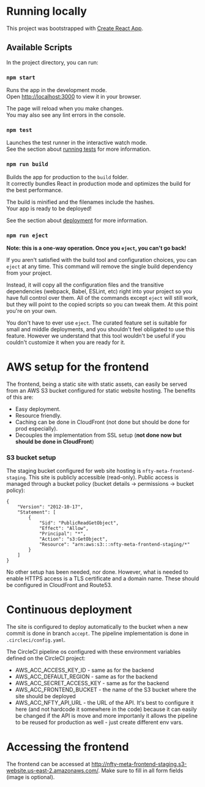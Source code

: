 # Running locally

This project was bootstrapped with [Create React App](https://github.com/facebook/create-react-app).

## Available Scripts

In the project directory, you can run:

### `npm start`

Runs the app in the development mode.\
Open [http://localhost:3000](http://localhost:3000) to view it in your browser.

The page will reload when you make changes.\
You may also see any lint errors in the console.

### `npm test`

Launches the test runner in the interactive watch mode.\
See the section about [running tests](https://facebook.github.io/create-react-app/docs/running-tests) for more information.

### `npm run build`

Builds the app for production to the `build` folder.\
It correctly bundles React in production mode and optimizes the build for the best performance.

The build is minified and the filenames include the hashes.\
Your app is ready to be deployed!

See the section about [deployment](https://facebook.github.io/create-react-app/docs/deployment) for more information.

### `npm run eject`

**Note: this is a one-way operation. Once you `eject`, you can't go back!**

If you aren't satisfied with the build tool and configuration choices, you can `eject` at any time. This command will remove the single build dependency from your project.

Instead, it will copy all the configuration files and the transitive dependencies (webpack, Babel, ESLint, etc) right into your project so you have full control over them. All of the commands except `eject` will still work, but they will point to the copied scripts so you can tweak them. At this point you're on your own.

You don't have to ever use `eject`. The curated feature set is suitable for small and middle deployments, and you shouldn't feel obligated to use this feature. However we understand that this tool wouldn't be useful if you couldn't customize it when you are ready for it.

# AWS setup for the frontend
The frontend, being a static site with static assets, can easily be served from an AWS S3 bucket configured for static website hosting. 
The benefits of this are:
- Easy deployment. 
- Resource friendly. 
- Caching can be done in CloudFront (not done but should be done for prod especially). 
- Decouples the implementation from SSL setup (**not done now but should be done in CloudFront**)

### S3 bucket setup
The staging bucket configured for web site hosting is `nfty-meta-frontend-staging`. This site is publicly accessible (read-only).
Public access is managed through a bucket policy (bucket details -> permissions -> bucket policy):
```
{
    "Version": "2012-10-17",
    "Statement": [
        {
            "Sid": "PublicReadGetObject",
            "Effect": "Allow",
            "Principal": "*",
            "Action": "s3:GetObject",
            "Resource": "arn:aws:s3:::nfty-meta-frontend-staging/*"
        }
    ]
}
```

No other setup has been needed, nor done. 
However, what is needed to enable HTTPS access is a TLS certificate and a domain name. These should be configured in CloudFront and Route53.

# Continuous deployment
The site is configured to deploy automatically to the bucket when a new commit is done in branch `accept`. 
The pipeline implementation is done in `.circleci/config.yaml`.

The CircleCI pipeline os configured with these environment variables defined on the CircleCI project:
- AWS_ACC_ACCESS_KEY_ID - same as for the backend
- AWS_ACC_DEFAULT_REGION - same as for the backend
- AWS_ACC_SECRET_ACCESS_KEY - same as for the backend
- AWS_ACC_FRONTEND_BUCKET - the name of the S3 bucket where the site should be deployed
- AWS_ACC_NFTY_API_URL - the URL of the API. It's best to configure it here (and not hardcode it somewhere in the code) because it can easily be changed if the API is move and more importanly it allows the pipeline to be reused for production as well - just create different env vars.

# Accessing the frontend
The frontend can be accessed at http://nfty-meta-frontend-staging.s3-website.us-east-2.amazonaws.com/. 
Make sure to fill in all form fields (image is optional). 
